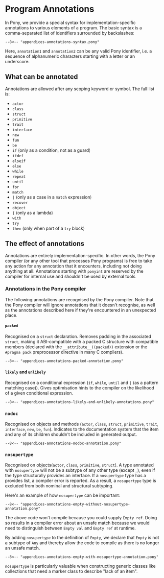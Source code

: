 # Program Annotations

In Pony, we provide a special syntax for implementation-specific annotations to various elements of a program. The basic syntax is a comma-separated list of identifiers surrounded by backslashes:

```pony
--8<-- "appendices-annotations-syntax.pony"
```

Here, `annotation1` and `annotation2` can be any valid Pony identifier, i.e. a sequence of alphanumeric characters starting with a letter or an underscore.

## What can be annotated

Annotations are allowed after any scoping keyword or symbol. The full list is:

- `actor`
- `class`
- `struct`
- `primitive`
- `trait`
- `interface`
- `new`
- `fun`
- `be`
- `if` (only as a condition, not as a guard)
- `ifdef`
- `elseif`
- `else`
- `while`
- `repeat`
- `until`
- `for`
- `match`
- `|` (only as a case in a `match` expression)
- `recover`
- `object`
- `{` (only as a lambda)
- `with`
- `try`
- `then` (only when part of a `try` block)

## The effect of annotations

Annotations are entirely implementation-specific. In other words, the Pony compiler (or any other tool that processes Pony programs) is free to take any action for any annotation that it encounters, including not doing anything at all. Annotations starting with `ponyint` are reserved by the compiler for internal use and shouldn't be used by external tools.

### Annotations in the Pony compiler

The following annotations are recognised by the Pony compiler. Note that the Pony compiler will ignore annotations that it doesn't recognise, as well as the annotations described here if they're encountered in an unexpected place.

#### `packed`

Recognised on a `struct` declaration. Removes padding in the associated `struct`, making it ABI-compatible with a packed C structure with compatible members (declared with the `__attribute__((packed))` extension or the `#pragma pack` preprocessor directive in many C compilers).

```pony
--8<-- "appendices-annotations-packed-annotation.pony"
```

#### `likely` and `unlikely`

Recognised on a conditional expression (`if`, `while`, `until` and `|` (as a pattern matching case)). Gives optimisation hints to the compiler on the likelihood of a given conditional expression.

```pony
--8<-- "appendices-annotations-likely-and-unlikely-annotations.pony"
```

### `nodoc`

Recognised on objects and methods (`actor`, `class`, `struct`, `primitive`, `trait`, `interface`, `new`, `be`, `fun`). Indicates to the documentation system that the item and any of its children shouldn't be included in generated output.

```pony
--8<-- "appendices-annotations-nodoc-annotation.pony"
```

### `nosupertype`

Recognised on objects(`actor`, `class`, `primitive`, `struct`). A type annotated with `nosupertype` will not be a subtype of any other type (except _), even if the type structurally provides an interface. If a `nosupertype` type has a provides list, a compiler error is reported. As a result, a `nosupertype` type is excluded from both nominal and structural subtyping.

Here's an example of how `nosupertype` can be important:

```pony
--8<-- "appendices-annotations-empty-without-nosupertype-annotation.pony"
```

The above code won't compile because you could supply `Empty ref`. Doing so results in a compiler error about an unsafe match because we would need to distinguish between `Empty val` and `Empty ref` at runtime.

By adding `nosupertype` to the definition of `Empty`, we declare that `Empty` is not a subtype of `Any` and thereby allow the code to compile as there is no longer an unsafe match.

```pony
--8<-- "appendices-annotations-empty-with-nosupertype-annotation.pony"
```

`nosupertype` is particularly valuable when constructing generic classes like collections that need a marker class to describe "lack of an item".
